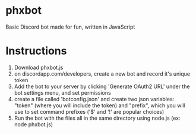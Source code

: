 # phxbot
Basic Discord bot made for fun, written in JavaScript


# Instructions
1. Download phxbot.js
2. on discordapp.com/developers, create a new bot and record it's unique token
3. Add the bot to your server by clicking 'Generate OAuth2 URL' under the bot settings menu, and set permissions
4. create a file called 'botconfig.json' and create two json variables: "token" (where you will include the token) and "prefix", which you will use to set command prefixes ('$' and '!' are popular choices)
5. Run the bot with the files all in the same directory using node.js (ex: node phxbot.js)
